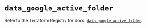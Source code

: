 # `data_google_active_folder`

Refer to the Terraform Registry for docs: [`data_google_active_folder`](https://registry.terraform.io/providers/hashicorp/google-beta/6.41.0/docs/data-sources/google_active_folder).
